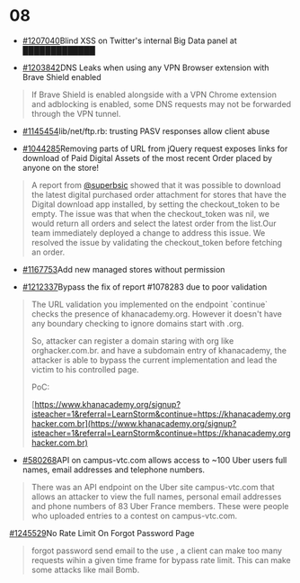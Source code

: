 # 08

* [\#1207040](https://hackerone.com/reports/1207040)Blind XSS on Twitter's internal Big Data panel at █████████████



* [\#1203842](https://hackerone.com/reports/1203842)DNS Leaks when using any VPN Browser extension with Brave Shield enabled

> If Brave Shield is enabled alongside with a VPN Chrome extension and adblocking is enabled, some DNS requests may not be forwarded through the VPN tunnel.



* [\#1145454](https://hackerone.com/reports/1145454)lib/net/ftp.rb: trusting PASV responses allow client abuse



* [\#1044285](https://hackerone.com/reports/1044285)Removing parts of URL from jQuery request exposes links for download of Paid Digital Assets of the most recent Order placed by anyone on the store!

> A report from [@superbsic](https://hackerone.com/superbsic) showed that it was possible to download the latest digital purchased order attachment for stores that have the Digital download app installed, by setting the checkout\_token to be empty. The issue was that when the checkout\_token was nil, we would return all orders and select the latest order from the list.Our team immediately deployed a change to address this issue. We resolved the issue by validating the checkout\_token before fetching an order.



* [ \#1167753](https://hackerone.com/reports/1167753)Add new managed stores without permission



* [\#1212337](https://hackerone.com/reports/1212337)Bypass the fix of report \#1078283 due to poor validation

> The URL validation you implemented on the endpoint \`continue\` checks the presence of khanacademy.org. However it doesn't have any boundary checking to ignore domains start with .org.
>
> So, attacker can register a domain staring with org like orghacker.com.br.  and have a subdomain entry of khanacademy, the attacker is able to bypass the current implementation and lead the victim to his controlled page.
>
> PoC:
>
> [https://www.khanacademy.org/signup?isteacher=1&referral=LearnStorm&continue=https://khanacademy.orghacker.com.br](https://www.khanacademy.org/signup?isteacher=1&referral=LearnStorm&continue=https://khanacademy.orghacker.com.br)



* [\#580268](https://hackerone.com/reports/580268)API on campus-vtc.com allows access to ~100 Uber users full names, email addresses and telephone numbers.

> There was an API endpoint on the Uber site campus-vtc.com that allows an attacker to view the full names, personal email addresses and phone numbers of 83 Uber France members. These were people who uploaded entries to a contest on campus-vtc.com.



[\#1245529](https://hackerone.com/reports/1245529)No Rate Limit On Forgot Password Page

> forgot password send email to the use , a client can make too many requests wihin a given time frame for bypass rate limit. This can make some attacks like mail Bomb.





